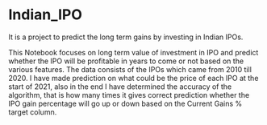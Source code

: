 # Indian_IPO
It is a project to predict the long term gains by investing in Indian IPOs.

This Notebook focuses on long term value of investment in IPO and predict whether the IPO will be profitable in years to come or not based on the various features. The data consists of the IPOs which came from 2010 till 2020. I have made prediction on what could be the price of each IPO at the start of 2021, also in the end I have determined the accuracy of the algorithm, that is how many times it gives correct prediction whether the IPO gain percentage will go up or down based on the Current Gains % target column.
